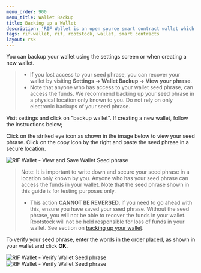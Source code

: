 ```yaml
---
menu_order: 900
menu_title: Wallet Backup
title: Backing up a Wallet
description: 'RIF Wallet is an open source smart contract wallet which enables businesses to create and deploy fully customizable on-chain wallets'
tags: rif-wallet, rif, rootstock, wallet, smart contracts
layout: rsk
---
```


You can backup your wallet using the settings screen or
when creating a new wallet.

> - If you lost access to your seed phrase, you can recover your wallet by visiting **Settings → Wallet Backup → View your phrase**.
> - Note that anyone who has access to your wallet seed phrase, can access the funds. We recommend backing up your seed phrase in a physical location only known to you. Do not rely on only electronic backups of your seed phrase.

Visit settings and click on "backup wallet". If creating a new wallet, follow the instructions below;

Click on the striked eye icon as shown in the image below to view your seed phrase. Click on the copy icon by the right and paste the seed phrase in a secure location.

<div class="image-container">
    <img src="/assets/img/rif-wallet/17-view-your-phrase.jpg"  title="RIF Wallet - View and Save Wallet Seed phrase"/>
</div>

> Note: It is important to write down and secure your seed phrase in a location only known by you. Anyone who has your seed phrase can access the funds in your wallet. Note that the seed phrase shown in this guide is for testing purposes only.
> - This action **CANNOT BE REVERSED**, if you need to go ahead with this, ensure you have saved your seed phrase. Without the seed phrase, you will not be able to recover the funds in your wallet. Rootstock will not be held responsible for loss of funds in your wallet. See section on [backing up your wallet]().

To verify your seed phrase, enter the words in the order placed, as shown in your wallet and click **OK**.

<div class="image-container">
    <img src="/assets/img/rif-wallet/2b-user-guide-verify-seed-phrase.jpg"  title="RIF Wallet - Verify Wallet Seed phrase"/>
    <img src="/assets/img/rif-wallet/3-user-guide-seed-phrase-successfully-verified.jpg"  title="RIF Wallet - Verify Wallet Seed phrase"/>
</div>